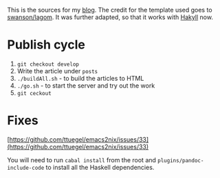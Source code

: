 This is the sources for my [blog](http://akmetiuk.com). The credit for the template used goes to [swanson/lagom](https://github.com/swanson/lagom/). It was further adapted, so that it works with [Hakyll](https://jaspervdj.be/hakyll/) now.

# Publish cycle
1. `git checkout develop`
2. Write the article under `posts`
3. `./buildAll.sh` - to build the articles to HTML
4. `./go.sh` - to start the server and try out the work
5. `git ceckout`

# Fixes
[https://github.com/ttuegel/emacs2nix/issues/33](https://github.com/ttuegel/emacs2nix/issues/33)

You will need to run `cabal install` from the root and `plugins/pandoc-include-code` to install all the Haskell dependencies.
